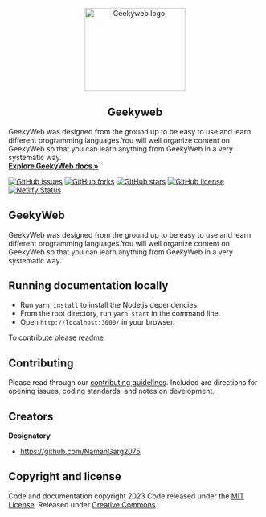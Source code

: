 <p align="center">
  <a href="https://geekyweb.eu.org/">
    <img src="https://geekyweb.eu.org/img/logo.svg" alt="Geekyweb logo" width="200" height="165"/>
  </a>

</p>

<h2 align="center">Geekyweb</h2>

<p align="left">
GeekyWeb was designed from the ground up to be easy to use and learn different programming languages.You will well organize content on GeekyWeb so that you can learn anything from GeekyWeb in a very systematic way.
<a href="https://geekyweb.eu.org">
<br/><strong>Explore GeekyWeb docs »</strong></a>
<br/>

[![GitHub issues](https://img.shields.io/github/issues/Designatory/geekyweb?style=plastic)](https://github.com/Designatory/geekyweb/issues)
[![GitHub forks](https://img.shields.io/github/forks/Designatory/geekyweb)](https://github.com/Designatory/geekyweb/network)
[![GitHub stars](https://img.shields.io/github/stars/Designatory/geekyweb)](https://github.com/Designatory/geekyweb/stargazers)
[![GitHub license](https://img.shields.io/github/license/Designatory/geekyweb)](https://github.com/Designatory/GeekyWeb/blob/main/LICENSE)
[![Netlify Status](https://api.netlify.com/api/v1/badges/eea5f7ad-0840-4df2-b5d1-2a11930b9adf/deploy-status?branch=main)](https://geekyweb.eu.org/)
</p>

## GeekyWeb

GeekyWeb was designed from the ground up to be easy to use and learn different programming languages.You will well organize content on GeekyWeb so that you can learn anything from GeekyWeb in a very systematic way.

## Running documentation locally

- Run `yarn install` to install the Node.js dependencies.
- From the root directory, run `yarn start` in the command line.
- Open `http://localhost:3000/` in your browser.

To contribute please [readme](https://geekyweb.eu.org/docs/legal/contributing)

## Contributing

Please read through our [contributing guidelines](https://geekyweb.eu.org/docs/legal/contributing). Included are directions for opening issues, coding standards, and notes on development.

## Creators

**Designatory**

- <https://github.com/NamanGarg2075>

## Copyright and license

Code and documentation copyright 2023 Code released under the [MIT License](https://github.com/designatory/geekyweb/LICENSE). Released under [Creative Commons](https://creativecommons.org/licenses/by/3.0/).
